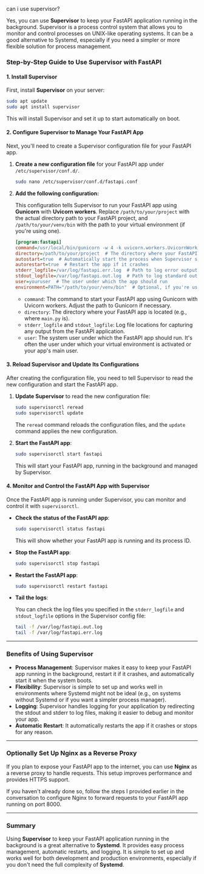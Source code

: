 can i use supervisor?

Yes, you can use **Supervisor** to keep your FastAPI application running in the background. Supervisor is a process control system that allows you to monitor and control processes on UNIX-like operating systems. It can be a good alternative to Systemd, especially if you need a simpler or more flexible solution for process management.

### Step-by-Step Guide to Use Supervisor with FastAPI

#### 1. Install Supervisor

First, install **Supervisor** on your server:

```bash
sudo apt update
sudo apt install supervisor
```

This will install Supervisor and set it up to start automatically on boot.

#### 2. Configure Supervisor to Manage Your FastAPI App

Next, you'll need to create a Supervisor configuration file for your FastAPI app.

1. **Create a new configuration file** for your FastAPI app under `/etc/supervisor/conf.d/`.

   ```bash
   sudo nano /etc/supervisor/conf.d/fastapi.conf
   ```

2. **Add the following configuration:**

   This configuration tells Supervisor to run your FastAPI app using **Gunicorn** with **Uvicorn workers**. Replace `/path/to/your/project` with the actual directory path to your FastAPI project, and `/path/to/your/venv/bin` with the path to your virtual environment (if you're using one).

   ```ini
   [program:fastapi]
   command=/usr/local/bin/gunicorn -w 4 -k uvicorn.workers.UvicornWorker main:app  # Use the correct path for gunicorn
   directory=/path/to/your/project  # The directory where your FastAPI app (main.py) is located
   autostart=true  # Automatically start the process when Supervisor starts
   autorestart=true  # Restart the app if it crashes
   stderr_logfile=/var/log/fastapi.err.log  # Path to log error output
   stdout_logfile=/var/log/fastapi.out.log  # Path to log standard output
   user=youruser  # The user under which the app should run
   environment=PATH="/path/to/your/venv/bin"  # Optional, if you're using a virtual environment
   ```

   - `command`: The command to start your FastAPI app using Gunicorn with Uvicorn workers. Adjust the path to Gunicorn if necessary.
   - `directory`: The directory where your FastAPI app is located (e.g., where `main.py` is).
   - `stderr_logfile` and `stdout_logfile`: Log file locations for capturing any output from the FastAPI application.
   - `user`: The system user under which the FastAPI app should run. It's often the user under which your virtual environment is activated or your app's main user.

#### 3. Reload Supervisor and Update Its Configurations

After creating the configuration file, you need to tell Supervisor to read the new configuration and start the FastAPI app.

1. **Update Supervisor** to read the new configuration file:

   ```bash
   sudo supervisorctl reread
   sudo supervisorctl update
   ```

   The `reread` command reloads the configuration files, and the `update` command applies the new configuration.

2. **Start the FastAPI app**:

   ```bash
   sudo supervisorctl start fastapi
   ```

   This will start your FastAPI app, running in the background and managed by Supervisor.

#### 4. Monitor and Control the FastAPI App with Supervisor

Once the FastAPI app is running under Supervisor, you can monitor and control it with `supervisorctl`.

- **Check the status of the FastAPI app**:

  ```bash
  sudo supervisorctl status fastapi
  ```

  This will show whether your FastAPI app is running and its process ID.

- **Stop the FastAPI app**:

  ```bash
  sudo supervisorctl stop fastapi
  ```

- **Restart the FastAPI app**:

  ```bash
  sudo supervisorctl restart fastapi
  ```

- **Tail the logs**:

  You can check the log files you specified in the `stderr_logfile` and `stdout_logfile` options in the Supervisor config file:

  ```bash
  tail -f /var/log/fastapi.out.log
  tail -f /var/log/fastapi.err.log
  ```

---

### Benefits of Using Supervisor

- **Process Management**: Supervisor makes it easy to keep your FastAPI app running in the background, restart it if it crashes, and automatically start it when the system boots.
- **Flexibility**: Supervisor is simple to set up and works well in environments where Systemd might not be ideal (e.g., on systems without Systemd or if you want a simpler process manager).
- **Logging**: Supervisor handles logging for your application by redirecting the stdout and stderr to log files, making it easier to debug and monitor your app.
- **Automatic Restart**: It automatically restarts the app if it crashes or stops for any reason.

---

### Optionally Set Up Nginx as a Reverse Proxy

If you plan to expose your FastAPI app to the internet, you can use **Nginx** as a reverse proxy to handle requests. This setup improves performance and provides HTTPS support.

If you haven't already done so, follow the steps I provided earlier in the conversation to configure Nginx to forward requests to your FastAPI app running on port 8000.

---

### Summary

Using **Supervisor** to keep your FastAPI application running in the background is a great alternative to **Systemd**. It provides easy process management, automatic restarts, and logging. It is simple to set up and works well for both development and production environments, especially if you don't need the full complexity of **Systemd**.

